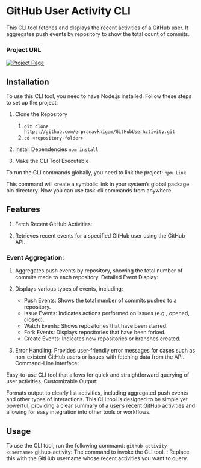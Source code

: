 # GitHub User Activity CLI

This CLI tool fetches and displays the recent activities of a GitHub user. It aggregates push events by repository to show the total count of commits.

### Project URL
[![Project Page](https://img.shields.io/badge/Project%20Page-Click%20Here-brightgreen)](https://roadmap.sh/projects/github-user-activity)


## Installation

To use this CLI tool, you need to have Node.js installed. Follow these steps to set up the project:

1. Clone the Repository
    1. `git clone https://github.com/erpranavknigam/GitHubUserActivity.git`
    2. `cd <repository-folder>`

2. Install Dependencies
    `npm install`

3. Make the CLI Tool Executable


To run the CLI commands globally, you need to link the project:
    `npm link`

This command will create a symbolic link in your system’s global package bin directory. Now you can use task-cli commands from anywhere.


## Features

1. Fetch Recent GitHub Activities:

2. Retrieves recent events for a specified GitHub user using the GitHub API.

### Event Aggregation:
1. Aggregates push events by repository, showing the total number of commits made to each repository.
Detailed Event Display:

2. Displays various types of events, including:
    * Push Events: Shows the total number of commits pushed to a repository.
    * Issue Events: Indicates actions performed on issues (e.g., opened, closed).
    * Watch Events: Shows repositories that have been starred.
    * Fork Events: Displays repositories that have been forked.
    * Create Events: Indicates new repositories or branches created.

3. Error Handling:
    Provides user-friendly error messages for cases such as non-existent GitHub users or issues with fetching data from the API.
Command-Line Interface:

Easy-to-use CLI tool that allows for quick and straightforward querying of user activities.
Customizable Output:

Formats output to clearly list activities, including aggregated push events and other types of interactions.
This CLI tool is designed to be simple yet powerful, providing a clear summary of a user’s recent GitHub activities and allowing for easy integration into other tools or workflows.

## Usage
To use the CLI tool, run the following command:
    ```
    github-activity <username>
    ```
github-activity: The command to invoke the CLI tool.
<username>: Replace this with the GitHub username whose recent activities you want to query.
